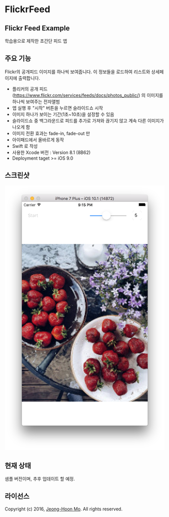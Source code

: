 # FlickrFeed
## Flickr Feed Example

학습용으로 제작한 초간단 피드 앱

## 주요 기능
Flickr의 공개피드 이미지를 하나씩 보여줍니다.
이 정보들을 로드하여 리스트와 상세페이지에 출력합니다.
  * 플리커의 공개 피드(https://www.flickr.com/services/feeds/docs/photos_public/) 의 이미지를 하나씩 보여주는 전자앨범
  * 앱 실행 후 "시작" 버튼을 누르면 슬라이드쇼 시작
  * 이미지 하나가 보이는 기간(1초~10초)을 설정할 수 있음
  * 슬라이드쇼 중 백그라운드로 피드를 추가로 가져와 끊기지 않고 계속 다른 이미지가 나오게 함
  * 이미지 전환 효과는 fade-in, fade-out 만
  * 아이패드에서 올바르게 동작
  * Swift 로 작성
  * 사용한 Xcode 버전 : Version 8.1 (8B62)
  * Deployment taget >= iOS 9.0
  

## 스크린샷
![](https://raw.githubusercontent.com/picomax/FlickrFeed/master/Screenshot.png)

## 현재 상태

샘플 버전이며, 추후 업데이트 할 예정.

## 라이선스

Copyright (c) 2016, [Jeong-Hoon Mo](https://github.com/picomax).
All rights reserved.


